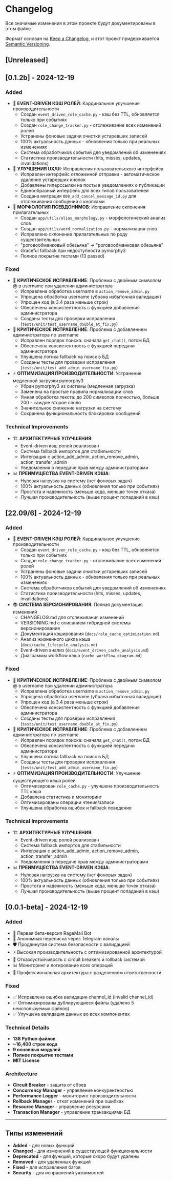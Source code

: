 # Changelog

Все значимые изменения в этом проекте будут документированы в этом файле.

Формат основан на [Keep a Changelog](https://keepachangelog.com/ru/1.0.0/),
и этот проект придерживается [Semantic Versioning](https://semver.org/lang/ru/).

## [Unreleased]

## [0.1.2b] - 2024-12-19

### Added
- 🚀 **EVENT-DRIVEN КЭШ РОЛЕЙ**: Кардинальное улучшение производительности
  - Создан `event_driven_role_cache.py` - кэш без TTL, обновляется только при событиях
  - Создан `role_change_tracker.py` - отслеживание всех изменений ролей
  - Устранены фоновые задачи очистки устаревших записей
  - 100% актуальность данных - обновления только при реальных изменениях
  - Система обработчиков событий для уведомлений об изменениях
  - Статистика производительности (hits, misses, updates, invalidations)
- 🎨 **УЛУЧШЕНИЯ UX/UI**: Исправления пользовательского интерфейса
  - Исправлен интерфейс отложенной отправки - автоматическое удаление устаревших кнопок
  - Добавлены гиперссылки на посты в уведомлениях о публикации
  - Единообразный интерфейс для всех типов пользователей
  - Создана миграция `008_add_cancel_message_id.py` для отслеживания сообщений с кнопками
- 📝 **МОРФОЛОГИЯ ПСЕВДОНИМОВ**: Исправление склонения прилагательных
  - Создан `app/utils/alias_morphology.py` - морфологический анализ слов
  - Создан `app/utils/word_normalization.py` - нормализация слов
  - Исправлено склонение прилагательных по роду существительных
  - "роговообманковый обезьяна" → "роговообманковая обезьяна"
  - Graceful fallback при недоступности pymorphy3
  - Полное покрытие тестами (13 passed)

### Fixed
- 🐛 **КРИТИЧЕСКОЕ ИСПРАВЛЕНИЕ**: Проблема с двойным символом @ в username при удалении администратора
  - Исправлена обработка username в `action_remove_admin.py`
  - Упрощена обработка username (убрана избыточная валидация)
  - Упрощен код (в 3.4 раза меньше строк)
  - Обеспечена консистентность с функцией добавления администратора
  - Созданы тесты для проверки исправления (`tests/unit/test_username_double_at_fix.py`)
- 🐛 **КРИТИЧЕСКОЕ ИСПРАВЛЕНИЕ**: Проблема с добавлением администратора по username
  - Исправлен порядок поиска: сначала `get_chat()`, потом БД
  - Обеспечена консистентность с функцией передачи администратора
  - Улучшена логика fallback на поиск в БД
  - Созданы тесты для проверки исправления (`tests/unit/test_add_admin_username_fix.py`)
- ⚡ **ОПТИМИЗАЦИЯ ПРОИЗВОДИТЕЛЬНОСТИ**: Устранение медленной загрузки pymorphy3
  - Убран pymorphy3 из системы (медленная загрузка)
  - Заменена на простые правила нормализации слов
  - Умная обработка текста: до 200 символов полностью, больше 200 - каждое второе слово
  - Значительное снижение нагрузки на систему
  - Сохранена функциональность блокировки сообщений

### Technical Improvements
- 🏗️ **АРХИТЕКТУРНЫЕ УЛУЧШЕНИЯ**:
  - Event-driven кэш ролей реализован
  - Система fallback импортов для стабильности
  - Интеграция с action_add_admin, action_remove_admin, action_transfer_admin
  - Уведомления о передаче прав между администраторами
- 📊 **ПРЕИМУЩЕСТВА EVENT-DRIVEN КЭША**:
  - Нулевая нагрузка на систему (нет фоновых задач)
  - 100% актуальность данных (обновления только при событиях)
  - Простота и надежность (меньше кода, меньше точек отказа)
  - Лучшая производительность (выше процент попаданий в кэш)

## [22.09/6] - 2024-12-19

### Added
- 🚀 **EVENT-DRIVEN КЭШ РОЛЕЙ**: Кардинальное улучшение производительности
  - Создан `event_driven_role_cache.py` - кэш без TTL, обновляется только при событиях
  - Создан `role_change_tracker.py` - отслеживание всех изменений ролей
  - Устранены фоновые задачи очистки устаревших записей
  - 100% актуальность данных - обновления только при реальных изменениях
  - Система обработчиков событий для уведомлений об изменениях
  - Статистика производительности (hits, misses, updates, invalidations)
- 📚 **СИСТЕМА ВЕРСИОНИРОВАНИЯ**: Полная документация изменений
  - CHANGELOG.md для отслеживания изменений
  - VERSIONING.md с описанием гибридной системы версионирования
  - Документация кэширования (`docs/role_cache_optimization.md`)
  - Анализ жизненного цикла кэша (`docs/cache_lifecycle_analysis.md`)
  - Event-driven анализ (`docs/event_driven_cache_analysis.md`)
  - Диаграммы workflow кэша (`cache_workflow_diagram.md`)

### Fixed
- 🐛 **КРИТИЧЕСКОЕ ИСПРАВЛЕНИЕ**: Проблема с двойным символом @ в username при удалении администратора
  - Исправлена обработка username в `action_remove_admin.py`
  - Упрощена обработка username (убрана избыточная валидация)
  - Упрощен код (в 3.4 раза меньше строк)
  - Обеспечена консистентность с функцией добавления администратора
  - Созданы тесты для проверки исправления (`tests/unit/test_username_double_at_fix.py`)
- 🐛 **КРИТИЧЕСКОЕ ИСПРАВЛЕНИЕ**: Проблема с добавлением администратора по username
  - Исправлен порядок поиска: сначала `get_chat()`, потом БД
  - Обеспечена консистентность с функцией передачи администратора
  - Улучшена логика fallback на поиск в БД
  - Созданы тесты для проверки исправления (`tests/unit/test_add_admin_username_fix.py`)
- ⚡ **ОПТИМИЗАЦИЯ ПРОИЗВОДИТЕЛЬНОСТИ**: Улучшение существующего кэша ролей
  - Оптимизирован `role_cache.py` - улучшена производительность TTL кэша
  - Добавлена статистика и мониторинг
  - Оптимизированы операции чтения/записи
  - Улучшена обработка ошибок и fallback поведение

### Technical Improvements
- 🏗️ **АРХИТЕКТУРНЫЕ УЛУЧШЕНИЯ**:
  - Event-driven кэш ролей реализован
  - Система fallback импортов для стабильности
  - Интеграция с action_add_admin, action_remove_admin, action_transfer_admin
  - Уведомления о передаче прав между администраторами
- 📊 **ПРЕИМУЩЕСТВА EVENT-DRIVEN КЭША**:
  - Нулевая нагрузка на систему (нет фоновых задач)
  - 100% актуальность данных (обновления только при событиях)
  - Простота и надежность (меньше кода, меньше точек отказа)
  - Лучшая производительность (выше процент попаданий в кэш)

## [0.0.1-beta] - 2024-12-19

### Added
- 🎉 Первая бета-версия RageMail Bot
- 📧 Анонимная переписка через Telegram каналы
- 🛡️ Продвинутая система безопасности с валидацией
- ⚡ Высокая производительность с оптимизированной архитектурой
- 🔄 Отказоустойчивость с circuit breakers и rollback системой
- 📊 Мониторинг и логирование всех операций
- 🎯 Профессиональная архитектура с разделением ответственности

### Fixed
- ✅ Исправлена ошибка валидации channel_id (invalid channel_id)
- ✅ Оптимизированы дублирующиеся файлы (удалено 5 неиспользуемых файлов)
- ✅ Улучшена валидация данных во всех компонентах

### Technical Details
- **138 Python файлов**
- **~16,400 строк кода**
- **9 основных модулей**
- **Полное покрытие тестами**
- **MIT License**

### Architecture
- **Circuit Breaker** - защита от сбоев
- **Concurrency Manager** - управление конкурентностью
- **Performance Logger** - мониторинг производительности
- **Rollback Manager** - откат изменений при ошибках
- **Resource Manager** - управление ресурсами
- **Transaction Manager** - управление транзакциями БД

---

## Типы изменений

- **Added** - для новых функций
- **Changed** - для изменений в существующей функциональности
- **Deprecated** - для функций, которые скоро будут удалены
- **Removed** - для удаленных функций
- **Fixed** - для исправления багов
- **Security** - для исправлений уязвимостей
